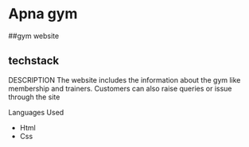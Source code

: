 # Apna gym
##gym website
##  techstack
DESCRIPTION
The website includes the information about the gym like membership and trainers. Customers can also raise queries or issue through the site

Languages Used
- Html
- Css
